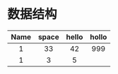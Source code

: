 # 数据结构
| Name | space | hello | hollo |
|:----:|:-----:|:-----:|:-----:|
|  1   |  33   |  42   |  999  |
|  1   |   3   |   5   |       |
